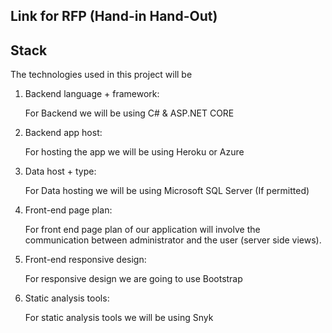 ## Link for RFP (Hand-in Hand-Out)
## Stack
The technologies used in this project will be 

1. Backend language + framework:  

    For Backend we will be using C# & ASP.NET CORE 

2. Backend app host: 

    For hosting the app we will be using Heroku or Azure

3. Data host + type: 

    For Data hosting we will be using  Microsoft SQL Server (If permitted)

4. Front-end page plan: 

    For front end page plan of our application will involve the communication between administrator and the user (server side views).

5. Front-end responsive design:  

    For responsive design we are going to use Bootstrap

6. Static analysis tools: 

    For static analysis tools we will be using Snyk
